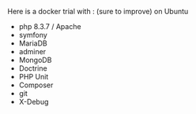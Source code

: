 Here is a docker trial with : (sure to improve)
on Ubuntu
  - php 8.3.7 / Apache
  - symfony
  - MariaDB
  - adminer
  - MongoDB
  - Doctrine
  - PHP Unit
  - Composer
  - git
  - X-Debug
